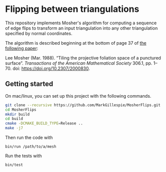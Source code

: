 # Flipping between triangulations

This repository implements Mosher's algorithm for computing a sequence of edge flips to transform an input triangulation into any other triangulation specified by normal coordinates.

The algorithm is described beginning at the bottom of page 37 of [the following paper](https://doi.org/10.2307/2000830):

Lee Mosher (Mar. 1988). “Tiling the projective foliation space of a punctured surface”.
_Transactions of the American Mathematical Society_ 306.1, pp. 1–70.
doi: https://doi.org/10.2307/2000830.




## Getting started
On mac/linux, you can set up this project with the following commands.
```bash
git clone --recursive https://github.com/MarkGillespie/MosherFlips.git
cd MosherFlips
mkdir build
cd build
cmake -DCMAKE_BUILD_TYPE=Release ..
make -j7
```

Then run the code with
```
bin/run /path/to/a/mesh
```

Run the tests with
```
bin/test
```
